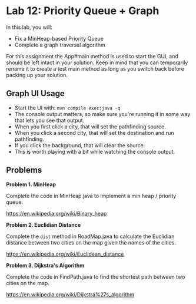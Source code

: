 # Lab 12: Priority Queue + Graph

In this lab, you will:

 - Fix a MinHeap-based Priority Queue
 - Complete a graph traversal algorithm

For this assignment the App#main method is used to start the GUI, and
should be left intact in your solution. Keep in mind that you can
temporarily rename it to create a test main method as long as you switch
back before packing up your solution.

## Graph UI Usage

 - Start the UI with: ```mvn compile exec:java -q```
 - The console output matters, so make sure you're running it in some
   way that lets you see that output.
 - When you first click a city, that will set the pathfinding source.
 - When you click a second city, that will set the destination and
   run pathfinding.
 - If you click the background, that will clear the source.
 - This is worth playing with a bit while watching the console output.
 

## Problems

**Problem 1. MinHeap**

Complete the code in MinHeap.java to implement a min heap / priority queue.

https://en.wikipedia.org/wiki/Binary_heap


**Problem 2. Euclidian Distance**

Complete the ```dist``` method in RoadMap.java to calculate the
Euclidian distance between two cities on the map given the names of the
cities.

https://en.wikipedia.org/wiki/Euclidean_distance


**Problem 3. Dijkstra's Algorithm**

Complete the code in FindPath.java to find the shortest path
between two cities on the map.

https://en.wikipedia.org/wiki/Dijkstra%27s_algorithm


